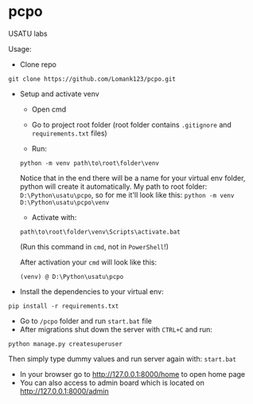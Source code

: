 # pcpo
USATU labs

Usage:
  - Clone repo
  ```
  git clone https://github.com/Lomank123/pcpo.git
  ```
  - Setup and activate venv

    - Open cmd

    - Go to project root folder (root folder contains `.gitignore` and `requirements.txt` files)

    - Run:
    ```
    python -m venv path\to\root\folder\venv
    ```
    Notice that in the end there will be a name for your virtual env folder, python will create it automatically. My path to root folder: `D:\Python\usatu\pcpo`, so for me it'll look like this: `python -m venv D:\Python\usatu\pcpo\venv`

    - Activate with:
    ```
    path\to\root\folder\venv\Scripts\activate.bat
    ```
    (Run this command in `cmd`, not in `PowerShell`!)
    
    After activation your `cmd` will look like this:
    ```
    (venv) @ D:\Python\usatu\pcpo
    ```

  - Install the dependencies to your virtual env:
  ```
  pip install -r requirements.txt
  ```
  - Go to `/pcpo` folder and run `start.bat` file
  - After migrations shut down the server with `CTRL+C` and run:
  ```
  python manage.py createsuperuser
  ```
  Then simply type dummy values and run server again with: `start.bat`
  - In your browser go to http://127.0.0.1:8000/home to open home page
  - You can also access to admin board which is located on http://127.0.0.1:8000/admin
